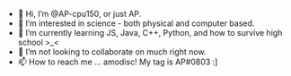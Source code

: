 - 👋 Hi, I’m @AP-cpu150, or just AP.
- 👀 I’m interested in science - both physical and computer based.
- 🌱 I’m currently learning JS, Java, C++, Python, and how to survive high school >_<
- 💞️ I’m not looking to collaborate on much right now.
- 📫 How to reach me ... amodisc! My tag is AP#0803 :]

<!---
AP-cpu150/AP-cpu150 is a ✨ special ✨ repository because its `README.md` (this file) appears on your GitHub profile.
You can click the Preview link to take a look at your changes.
--->
